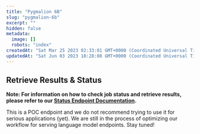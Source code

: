 ```yaml
---
title: "Pygmalion 6B"
slug: "pygmalion-6b"
excerpt: ""
hidden: false
metadata: 
  image: []
  robots: "index"
createdAt: "Sat Mar 25 2023 02:33:01 GMT+0000 (Coordinated Universal Time)"
updatedAt: "Sat Jun 03 2023 18:28:08 GMT+0000 (Coordinated Universal Time)"
---
```


## Retrieve Results & Status

**Note: For information on how to check job status and retrieve results, please refer to our [Status Endpoint Documentation](https://docs.runpod.io/reference/status).**

This is a POC endpoint and we do not recommend trying to use it for serious applications (yet). We are still in the process of optimizing our workflow for serving language model endpoints. Stay tuned!
